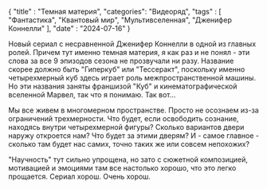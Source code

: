 {
	"title" : "Темная материя",
	"categories": "Видеоряд",
	"tags" : [ 
		"Фантастика", "Квантовый мир", "Мультивселенная", "Дженифер Коннелли"
	],
	"date" : "2024-07-16"
}

Новый сериал с несравненной Дженифер Коннелли в одной из главных ролей. Причем тут именно темная материя, я как раз и не понял - эти слова за все 9 эпизодов сезона не прозвучали ни разу. Название скорее должно быть "Гиперкуб" или "Тессеракт", поскольку именно четырехмерный куб здесь играет роль межпространственной машины. Но эти названия заняты франшизой "Куб" и кинематографической вселенной Марвел, так что я понимаю. Так вот...

Мы все живем в многомерном пространстве. Просто не осознаем из-за ограничений трехмерности. Что будет, если освободить сознание, находясь внутри четырехмерной фигуры? Сколько вариантов двери наружу откроется нам? Что будет за этими дверям? И - самое главное - сколько там будет нас самих, точно таких же или совсем непохожих? 

"Научность" тут сильно упрощена, но зато с сюжетной композицией, мотивацией и эмоциями там все настолько хорошо, что это легко прощается. Сериал хорош. Очень хорош.